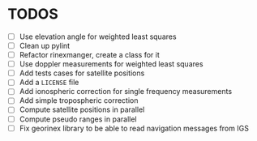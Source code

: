 # TODOS
- [ ] Use elevation angle for weighted least squares
- [ ] Clean up pylint
- [ ] Refactor rinexmanger, create a class for it
- [ ] Use doppler measurements for weighted least squares
- [ ] Add tests cases for satellite positions
- [ ] Add a `LICENSE` file
- [ ] Add ionospheric correction for single frequency measurements
- [ ] Add simple tropospheric correction
- [ ] Compute satellite positions in parallel
- [ ] Compute pseudo ranges in parallel
- [ ] Fix georinex library to be able to read navigation messages from IGS
